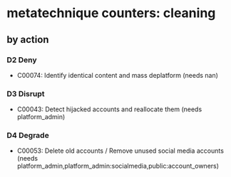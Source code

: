# metatechnique counters: cleaning

## by action


### D2 Deny
* C00074: Identify identical content and mass deplatform (needs nan)

### D3 Disrupt
* C00043: Detect hijacked accounts and reallocate them  (needs platform_admin)

### D4 Degrade
* C00053: Delete old accounts / Remove unused social media accounts (needs platform_admin,platform_admin:socialmedia,public:account_owners)

